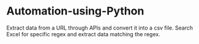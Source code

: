 # Automation-using-Python
Extract data from a URL through APIs and convert it into a csv file.
Search Excel for specific regex and extract data matching the regex.
